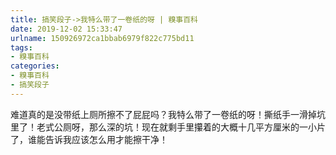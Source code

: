 ```yaml
---
title: 搞笑段子->我特么带了一卷纸的呀 | 糗事百科
date: 2019-12-02 15:33:47
urlname: 150926972ca1bbab6979f822c775bd11
tags: 
- 糗事百科
categories:
- 糗事百科
- 搞笑段子
---
```

难道真的是没带纸上厕所擦不了屁屁吗？我特么带了一卷纸的呀！撕纸手一滑掉坑里了！老式公厕呀，那么深的坑！现在就剩手里攥着的大概十几平方厘米的一小片了，谁能告诉我应该怎么用才能擦干净！



